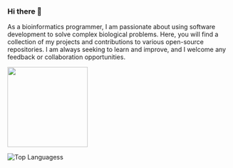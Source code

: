 ### Hi there 👋

<!--
**imsarath/imsarath** is a ✨ _special_ ✨ repository because its `README.md` (this file) appears on your GitHub profile.

Here are some ideas to get you started:

- 🔭 I’m currently working on ...
- 🌱 I’m currently learning ...
- 👯 I’m looking to collaborate on ...
- 🤔 I’m looking for help with ...
- 💬 Ask me about ...
- 📫 How to reach me: ...
- 😄 Pronouns: ...
- ⚡ Fun fact: ...
-->

As a bioinformatics programmer, I am passionate about using software development to solve complex biological problems. Here, you will find a collection of my projects and contributions to various open-source repositories. I am always seeking to learn and improve, and I welcome any feedback or collaboration opportunities. 

<img height="180em" src="https://github-readme-stats.vercel.app/api?username=imsarath&show_icons=true&hide_border=true&&count_private=true&include_all_commits=true" />

![Top Languagess](https://github-readme-stats.vercel.app/api/top-langs/?username=imsarath&hide_border=true&hide=html,php&layout=compact)
